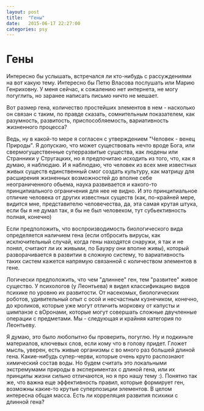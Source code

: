 ```yaml
---
layout: post
title:  "Гены"
date:   2015-06-17 22:27:00
categories: psy
---
```


Гены
==========
Интересно бы услышать, встречался ли кто-нибудь с рассуждениями на вот какую тему. Интересно бы Петю Власова послушать или Марию Генриховну. У меня сейчас, к сожалению нет интернета, не могу погуглить, но заранее написать письмо ничто не мешает. 

Вот размер гена, количество простейших элементов в нем - насколько он связан с таким, по правде сказать, сомнительным показателем, как разумность, развитость, приспособляемость, вариативность жизненного процесса?

Ведь, ну в какой-то мере я согласен с утверждением "Человек - венец Природы". Я допускаю, что может существовать нечто вроде Бога, или свермогущественные суперразвитые существа, как людены или Странники у Стругацких, но я предпочитаю исходить из того, что, как я думаю, я наблюдаю. И я наблюдаю, что человек из всех мне известных живых существ единственный смог создать культуру, как матрицу для расширения жизненных возможностей до вполне себе неограниченного обьема, наука развивается и какого-то принципиального ограничения для нее не видно. И это принципиальное отличие человека от других известных существ (как, по-крайней мере, видится мне, представителю человечества, да, эта самая крутая штука, если бы я не думал так, я бы не был человеком, тут субьективность полная, конечно)

Если предположить, что воспроизводимость биологического вида определяется наличием гена (если отбросить вирусы, как исключительный случай, когда гены находятся снаружи, я так и не понял, считают ли их живыми, по Бауэру они вполне живы), который разворачивается в развитии в сложную систему, то вариативность таких систем кажется напрямую связанной с количеством элементов в гене. 

Логически предположить, что чем "длиннее" ген, тем "развитее" живое существо. У психологов (у Леонтьева) я видел классификацию видов психике по уровню их развитости. От насекомых, биологических роботов, удивительный опыт с осой и несчастным кузнечиком, конечно, до кроликов, которые уже могут отличить морковку от капусты и шимпанзе с вОронами, которые могут совершать сложные двучленные операции с предметами. Мы - следующая и крайняя категория по Леонтьеву. 

Я думаю, это было любопытно бы проверить, погуглю. Ну и подкиньте материалов, ключевых слов, если кому что в голову придет. Гложет мысль, уверен, есть живые организмы с во много раз большей длиной гена. Какие-нибудь супер-черви, которые очень круто распознают химический состав воды. Но будем считать это локальными экстремумами природы в экспериментах с длиной гена, или их принципы жизни сильно отличаются, но я про нашу тему :). Понятно так же, что важна еще эффективность правил, которые формирует ген, возможны какие-то крутые суперпозиции элементов. В целом интересна общая масса. Есть ли корреляция развития психики с длинной гена?
